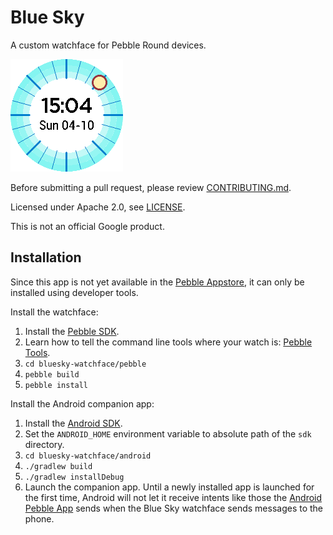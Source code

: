 # Blue Sky

A custom watchface for Pebble Round devices.

![Screenshot](screenshot.png)

Before submitting a pull request, please review
[CONTRIBUTING.md](CONTRIBUTING.md).

Licensed under Apache 2.0, see [LICENSE](LICENSE).

This is not an official Google product.

## Installation

Since this app is not yet available in the [Pebble Appstore][], it can only be
installed using developer tools.

Install the watchface:

1. Install the [Pebble SDK][].
2. Learn how to tell the command line tools where your watch is: [Pebble
   Tools][].
3. `cd bluesky-watchface/pebble`
4. `pebble build`
5. `pebble install`

[Pebble Appstore]: https://apps.getpebble.com
[Pebble SDK]: https://developer.getpebble.com/sdk
[Pebble Tools]: https://developer.pebble.com/guides/tools-and-resources/pebble-tool/

Install the Android companion app:

1. Install the [Android SDK][].
2. Set the `ANDROID_HOME` environment variable to absolute path of the `sdk`
   directory.
2. `cd bluesky-watchface/android`
3. `./gradlew build`
4. `./gradlew installDebug`
5. Launch the companion app.  Until a newly installed app is launched for the
   first time, Android will not let it receive intents like those the [Android
   Pebble App][] sends when the Blue Sky watchface sends messages to the phone.

[Android SDK]: https://developer.android.com/studio/releases/sdk-tools.html
[Android Pebble App]: https://play.google.com/store/apps/details?id=com.getpebble.android.basalt
